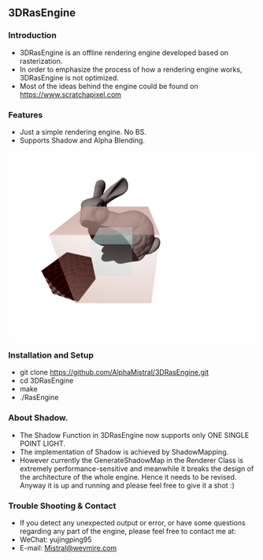 ## 3DRasEngine

### Introduction
* 3DRasEngine is an offline rendering engine developed based on rasterization. 
* In order to emphasize the process of how a rendering engine works, 3DRasEngine is not optimized. 
* Most of the ideas behind the engine could be found on https://www.scratchapixel.com

### Features
* Just a simple rendering engine. No BS. 
* Supports Shadow and Alpha Blending. 

![Sample Image](Sample.png)

### Installation and Setup
* git clone https://github.com/AlphaMistral/3DRasEngine.git
* cd 3DRasEngine
* make
* ./RasEngine

### About Shadow.
* The Shadow Function in 3DRasEngine now supports only ONE SINGLE POINT LIGHT. 
* The implementation of Shadow is achieved by ShadowMapping. 
* However currently the GenerateShadowMap in the Renderer Class is extremely performance-sensitive and meanwhile it breaks the design of the architecture of the whole engine. Hence it needs to be revised. Anyway it is up and running and please feel free to give it a shot :)

### Trouble Shooting & Contact
* If you detect any unexpected output or error, or have some questions regarding any part of the engine, please feel free to contact me at:
* WeChat: yujingping95
* E-mail: Mistral@weymire.com 



